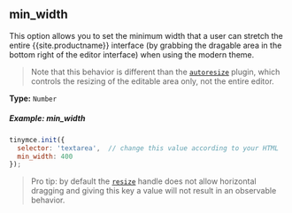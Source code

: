 ## min_width

This option allows you to set the minimum width that a user can stretch the entire {{site.productname}} interface (by grabbing the dragable area in the bottom right of the editor interface) when using the modern theme.

> Note that this behavior is different than the [`autoresize`]({{site.baseurl}}/plugins/autoresize/) plugin, which controls the resizing of the editable area only, not the entire editor.

**Type:** `Number`

##### Example: min_width

```js
tinymce.init({
  selector: 'textarea',  // change this value according to your HTML
  min_width: 400
});
```

> Pro tip: by default the [`resize`](#resize) handle does not allow horizontal dragging and giving this key a value will not result in an observable behavior.
